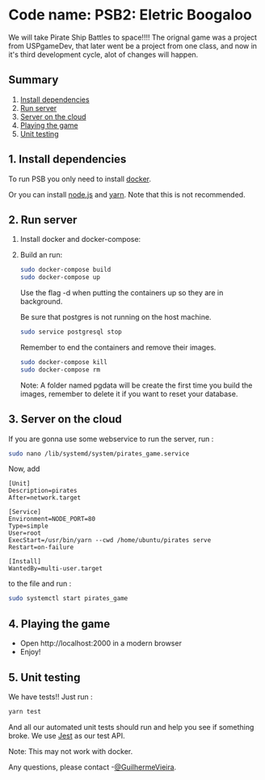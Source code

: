 # Code name: PSB2: Eletric Boogaloo

We will take Pirate Ship Battles to space!!!!
The orignal game was a project from USPgameDev, that later went be a project from one class, and now in it's third development cycle, alot of changes will happen. 

## Summary

1. [Install dependencies](#install-dependencies)
2. [Run server](#run-server)
3. [Server on the cloud](#server-on-the-cloud)
4. [Playing the game](#playing-the-game)
5. [Unit testing](#unit-testing)

## 1. Install dependencies <a name="install-dependencies"></a>

To run PSB you only need to install [docker](https://docs.docker.com/install/).

Or you can install [node.js](https://nodejs.org/en/download/package-manager/) and [yarn](https://yarnpkg.com/lang/en/docs/install/#debian-stable). Note that this is not recommended.

## 2. Run server <a name="run-server"></a>

1. Install docker and docker-compose:

2. Build an run:

    ```sh
    sudo docker-compose build
    sudo docker-compose up
    ```

    Use the flag -d when putting the containers up so they are in background.

    Be sure that postgres is not running on the host machine.

    ```sh
    sudo service postgresql stop
    ```

    Remember to end the containers and remove their images.

    ```sh
    sudo docker-compose kill
    sudo docker-compose rm
    ```

    Note: A folder named pgdata will be create the first time you build the images, remember to delete it if you want to reset your database.


## 3. Server on the cloud <a name="server-on-the-cloud"></a>

If you are gonna use some webservice to run the server, run :

```sh
sudo nano /lib/systemd/system/pirates_game.service
```

Now, add

```
[Unit]
Description=pirates
After=network.target

[Service]
Environment=NODE_PORT=80
Type=simple
User=root
ExecStart=/usr/bin/yarn --cwd /home/ubuntu/pirates serve
Restart=on-failure

[Install]
WantedBy=multi-user.target
```

to the file and run :

```sh
sudo systemctl start pirates_game
```

## 4. Playing the game <a name="playing-the-game"></a>

* Open http://localhost:2000 in a modern browser
* Enjoy!

## 5. Unit testing <a name="unit-testing"></a>

We have tests!! Just run :

```sh
yarn test
```

And all our automated unit tests should run and help you see if something broke. We use [Jest](https://jestjs.io/) as our test API.

Note: This may not work with docker.

Any questions, please contact -[@GuilhermeVieira](https://github.com/GuilhermeVieira).
